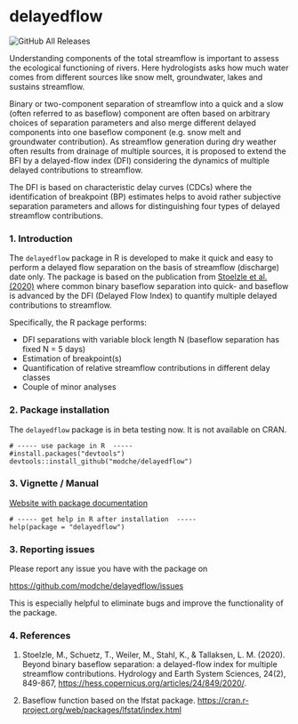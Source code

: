 # delayedflow

 ![GitHub All Releases](https://img.shields.io/github/downloads/modche/delayedflow/total)

Understanding components of the total streamflow is important to assess the ecological functioning of rivers. Here hydrologists asks how much water comes from different sources like snow melt, groundwater, lakes and sustains streamflow.

Binary or two-component separation of streamflow into a quick and a slow (often referred to as baseflow) component are often based on arbitrary choices of separation parameters and also merge different delayed components into one baseflow component (e.g. snow melt and groundwater contribution). As streamflow generation during dry weather often results from drainage of multiple sources, it is proposed to extend the BFI by a delayed-flow index (DFI) considering the dynamics of multiple delayed contributions to streamflow. 

The DFI is based on characteristic delay curves (CDCs) where the identification of breakpoint (BP) estimates helps to avoid rather subjective separation parameters and allows for distinguishing four types of delayed streamflow contributions.


### 1. Introduction

The `delayedflow` package in R is developed to make it quick and easy to perform a delayed flow separation on the basis of streamflow (discharge) date only. The package is based on the publication from  [Stoelzle et al. (2020)](https://hess.copernicus.org/articles/24/849/2020/) where common binary baseflow separation into quick- and baseflow is advanced by the DFI (Delayed Flow Index) to quantify multiple delayed contributions to streamflow.

Specifically, the R package performs:

 - DFI separations with variable block length N (baseflow separation has fixed N = 5 days)
 - Estimation of breakpoint(s)
 - Quantification of relative streamflow contributions in different delay classes
 - Couple of minor analyses

### 2. Package installation

The `delayedflow` package is in beta testing now. It is not available on CRAN.

```{R}
# ----- use package in R  -----
#install.packages("devtools")
devtools::install_github("modche/delayedflow")
```

### 3. Vignette / Manual

[Website with package documentation](https://modche.github.io/delayedflow/)

```{R}
# ----- get help in R after installation  -----
help(package = "delayedflow")
```

### 3. Reporting issues

Please report any issue you have with the package on

https://github.com/modche/delayedflow/issues

This is especially helpful to eliminate bugs and improve the functionality of the package.

### 4. References

 1) Stoelzle, M., Schuetz, T., Weiler, M., Stahl, K., & Tallaksen, L. M. (2020). Beyond binary baseflow separation: a delayed-flow index for multiple streamflow contributions. Hydrology and Earth System Sciences, 24(2), 849-867, https://hess.copernicus.org/articles/24/849/2020/.

 2) Baseflow function based on the lfstat package.
https://cran.r-project.org/web/packages/lfstat/index.html
